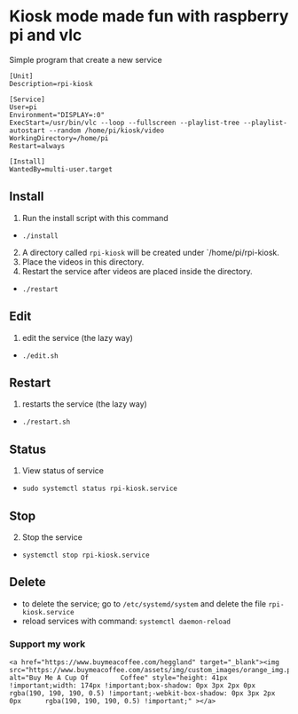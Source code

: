 # Kiosk mode made fun with raspberry pi and vlc

Simple program that create a new service

```
[Unit]
Description=rpi-kiosk

[Service]
User=pi
Environment="DISPLAY=:0"
ExecStart=/usr/bin/vlc --loop --fullscreen --playlist-tree --playlist-autostart --random /home/pi/kiosk/video
WorkingDirectory=/home/pi
Restart=always

[Install]
WantedBy=multi-user.target
```

## Install
1. Run the install script with this command 
- `./install`
2. A directory called `rpi-kiosk` will be created under `/home/pi/rpi-kiosk.
3. Place the videos in this directory.
4. Restart the service after videos are placed inside the directory.
- `./restart`

## Edit
1. edit the service (the lazy way)
- `./edit.sh`

## Restart
1. restarts the service (the lazy way)
- `./restart.sh`

## Status
1. View status of service
- `sudo systemctl status rpi-kiosk.service`

## Stop
2. Stop the service
- `systemctl stop rpi-kiosk.service`

## Delete
- to delete the service; go to `/etc/systemd/system` and delete the file `rpi-kiosk.service`
- reload services with command: `systemctl daemon-reload`


### Support my work

	<a href="https://www.buymeacoffee.com/heggland" target="_blank"><img src="https://www.buymeacoffee.com/assets/img/custom_images/orange_img.png" alt="Buy Me A Cup Of 		Coffee" style="height: 41px !important;width: 174px !important;box-shadow: 0px 3px 2px 0px rgba(190, 190, 190, 0.5) !important;-webkit-box-shadow: 0px 3px 2px 0px 		rgba(190, 190, 190, 0.5) !important;" ></a>

